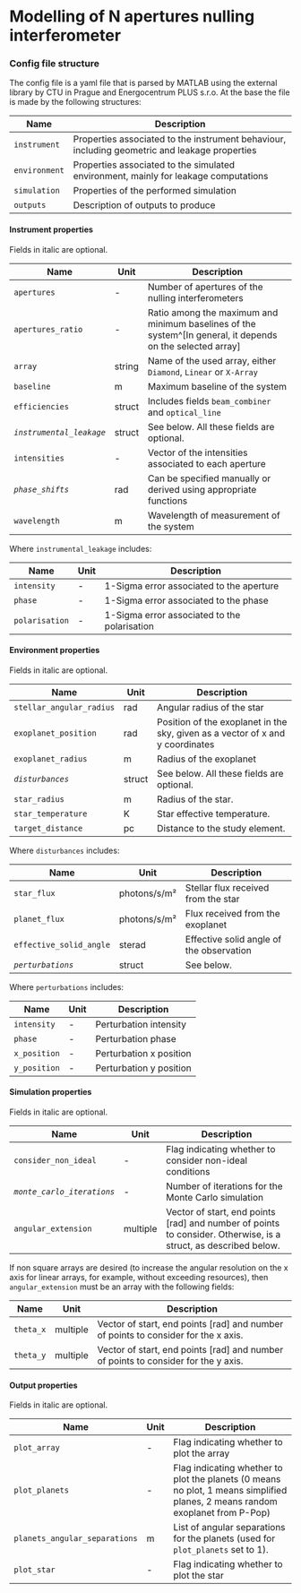 # Modelling of N apertures nulling interferometer
### Config file structure

The config file is a yaml file that is parsed by MATLAB using the external library by CTU in Prague and Energocentrum PLUS s.r.o. At the base the file is made by the following structures:

| **Name** | **Description** |
| -------- | --------------- |
| `instrument` | Properties associated to the instrument behaviour, including geometric and leakage properties |
| `environment` | Properties associated to the simulated environment, mainly for leakage computations |
| `simulation` | Properties of the performed simulation |
| `outputs` | Description of outputs to produce |

#### Instrument properties

Fields in italic are optional. 

| **Name** | **Unit** | **Description** |
| -------- | -------- | --------------- |
| `apertures` | -     | Number of apertures of the nulling interferometers |
| `apertures_ratio` | - | Ratio among the maximum and minimum baselines of the system^[In general, it depends on the selected array] | 
| `array` | string    | Name of the used array, either `Diamond`, `Linear` or `X-Array` |
| `baseline` | m      | Maximum baseline of the system |
| `efficiencies` | struct | Includes fields `beam_combiner` and `optical_line` |
| *`instrumental_leakage`* | struct | See below. All these fields are optional. |
| `intensities` | -   | Vector of the intensities associated to each aperture |
| *`phase_shifts`* | rad | Can be specified manually or derived using appropriate functions |
| `wavelength` | m    | Wavelength of measurement of the system |

Where `instrumental_leakage` includes:

| **Name** | **Unit** | **Description** |
| -------- | -------- | --------------- |
| `intensity` | -     | 1-Sigma error associated to the aperture |
| `phase`     | -     | 1-Sigma error associated to the phase    |
| `polarisation` | -  | 1-Sigma error associated to the polarisation |

#### Environment properties

Fields in italic are optional.

| **Name** | **Unit** | **Description** |
| -------- | -------- | --------------- |
| `stellar_angular_radius` | rad | Angular radius of the star |
| `exoplanet_position` | rad | Position of the exoplanet in the sky, given as a vector of x and y coordinates |
| `exoplanet_radius` | m | Radius of the exoplanet |
| *`disturbances`* | struct | See below. All these fields are optional. |
| `star_radius` | m   | Radius of the star. |
| `star_temperature` | K | Star effective temperature. |
| `target_distance` | pc | Distance to the study element. |

Where `disturbances` includes:

| **Name** | **Unit** | **Description** |
| -------- | -------- | --------------- |
| `star_flux` | photons/s/m² | Stellar flux received from the star |
| `planet_flux` | photons/s/m² | Flux received from the exoplanet |
| `effective_solid_angle` | sterad | Effective solid angle of the observation |
| *`perturbations`* | struct | See below. |

Where `perturbations` includes:

| **Name** | **Unit** | **Description** |
| -------- | -------- | --------------- |
| `intensity` | - | Perturbation intensity |
| `phase` | - | Perturbation phase |
| `x_position` | - | Perturbation x position |
| `y_position` | - | Perturbation y position |

#### Simulation properties

Fields in italic are optional.

| **Name** | **Unit** | **Description** |
| -------- | -------- | --------------- |
| `consider_non_ideal` | - | Flag indicating whether to consider non-ideal conditions |
| *`monte_carlo_iterations`* | - | Number of iterations for the Monte Carlo simulation |
| `angular_extension` | multiple | Vector of start, end points [rad] and number of points to consider. Otherwise, is a struct, as described below. |

If non square arrays are desired (to increase the angular resolution on the x axis for linear arrays, for example, without exceeding resources), then `angular_extension` must be an array with the following fields:

| **Name** | **Unit** | **Description** |
| -------- | -------- | --------------- |
| `theta_x`| multiple | Vector of start, end points [rad] and number of points to consider for the x axis. |
| `theta_y`| multiple | Vector of start, end points [rad] and number of points to consider for the y axis. |


#### Output properties

Fields in italic are optional.

| **Name** | **Unit** | **Description** |
| -------- | -------- | --------------- |
| `plot_array` | - | Flag indicating whether to plot the array |
| `plot_planets` | - | Flag indicating whether to plot the planets (0 means no plot, 1 means simplified planes, 2 means random exoplanet from P-Pop) |
| `planets_angular_separations` | m | List of angular separations for the planets (used for `plot_planets` set to 1). |
| `plot_star` | - | Flag indicating whether to plot the star |
